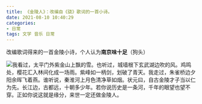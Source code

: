 ```yaml
---
title: 《金陵人》：改编自《骁》歌词的一首小诗。
date: 2021-08-10 10:40:29
categories:
- 日常
tags: 文学 音乐 日常
---
```


改编歌词得来的一首金陵小诗，个人认为**南京味十足**（狗头）

<!-- more -->

![我看过，太平门外紫金山上飘的雪。也听过，城墙根下玄武湖边吹的风。鸡鸣处，樱花汇入林间化成一场雨。紫峰如一柄剑，划破了青天。我走过，朱雀桥边夕阳余晖飞着燕。谁听说，秦淮河上月色清净草如烟。状元曰，自古金陵才子当以仁为先。长江边，古都远，十朝多少年。若你说历史是一条河，千年的眼望也望不穿。正如你说这就是缘分，来世一定还做金陵人。](https://z3.ax1x.com/2021/08/10/fGH6Ag.png)

